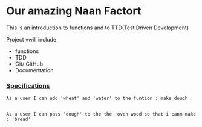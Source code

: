 # Our amazing Naan Factort

This is an introduction to functions and to TTD(Test Driven Development)

Project vwill include
* functions
* TDD
* Git/ GitHub
* Documentation 

### <u> Specifications </u>

    As a user I can add 'wheat' and 'water' to the funtion : make_dough
    
    
    As a user I can pass 'dough' to the the 'oven wood so that i canm make : 'bread' 

